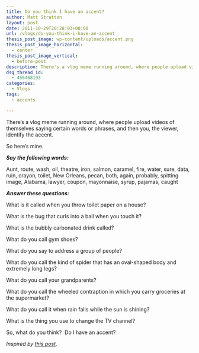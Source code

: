 ```yaml
---
title: Do you think I have an accent?
author: Matt Stratton
layout: post
date: 2011-10-29T20:28:03+00:00
url: /vlogs/do-you-think-i-have-an-accent
thesis_post_image: wp-content/uploads/accent.png
thesis_post_image_horizontal:
  - center
thesis_post_image_vertical:
  - before-post
description: There's a vlog meme running around, where people upload videos of themselves saying certain words or phrases, and then you, the viewer, identify the accent. So here's mine.
dsq_thread_id:
  - 456468193
categories:
  - Vlogs
tags:
  - accents

---
```

There&#8217;s a vlog meme running around, where people upload videos of themselves saying certain words or phrases, and then you, the viewer, identify the accent.

So here&#8217;s mine.



**_Say the following words:_**
  
Aunt, route, wash, oil, theatre, iron, salmon, caramel, fire, water, sure, data, ruin, crayon, toilet, New Orleans, pecan, both, again, probably, spitting image, Alabama, lawyer, coupon, mayonnaise, syrup, pajamas, caught

**_Answer these questions:_**
  
What is it called when you throw toilet paper on a house?
  
What is the bug that curls into a ball when you touch it?
  
What is the bubbly carbonated drink called?
  
What do you call gym shoes?
  
What do you say to address a group of people?
  
What do you call the kind of spider that has an oval-shaped body and extremely long legs?
  
What do you call your grandparents?
  
What do you call the wheeled contraption in which you carry groceries at the supermarket?
  
What do you call it when rain falls while the sun is shining?
  
What is the thing you use to change the TV channel?

So, what do you think?  Do I have an accent?

_Inspired by <a href="http://stateiamin.com/?p=1797" target="_blank">this post</a>._